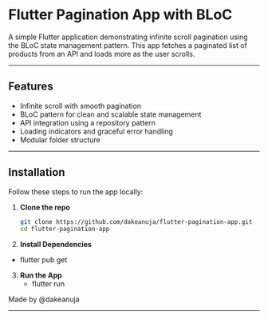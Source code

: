 # Flutter Pagination App with BLoC

A simple Flutter application demonstrating infinite scroll pagination using the BLoC state management pattern. This app fetches a paginated list of products from an API and loads more as the user scrolls.

---

## Features

- Infinite scroll with smooth pagination  
- BLoC pattern for clean and scalable state management  
- API integration using a repository pattern  
- Loading indicators and graceful error handling  
- Modular folder structure  

---

## Installation

Follow these steps to run the app locally:

1. **Clone the repo**
   ```bash
   git clone https://github.com/dakeanuja/flutter-pagination-app.git
   cd flutter-pagination-app
   
2. **Install Dependencies**
  - flutter pub get

3. **Run the App**
   - flutter run

Made by @dakeanuja

---
